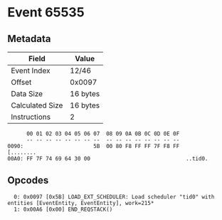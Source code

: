 # Event 65535

## Metadata

| Field           | Value    |
|-----------------|----------|
| Event Index     | 12/46    |
| Offset          | 0x0097   |
| Data Size       | 16 bytes |
| Calculated Size | 16 bytes |
| Instructions    | 2        |

```
      00 01 02 03 04 05 06 07  08 09 0A 0B 0C 0D 0E 0F
      -- -- -- -- -- -- -- --  -- -- -- -- -- -- -- --
0090:                      5B  00 80 F8 FF FF 7F F8 FF         [........
00A0: FF 7F 74 69 64 30 00                              ..tid0.         
```

## Opcodes

```
  0: 0x0097 [0x5B] LOAD_EXT_SCHEDULER: Load scheduler "tid0" with entities [EventEntity, EventEntity], work=215*
  1: 0x00A6 [0x00] END_REQSTACK()
```
